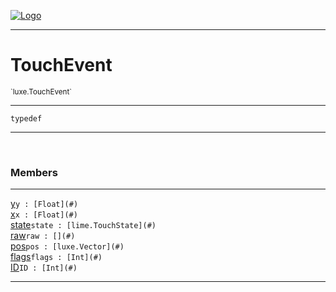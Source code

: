 
[![Logo](../../images/logo.png)](../../api/index.html)

---



<h1>TouchEvent</h1>
<small>`luxe.TouchEvent`</small>



---

`typedef`

---

&nbsp;
&nbsp;



<h3>Members</h3> <hr/><span class="member apipage">
                <a name="y"><a class="lift" href="#y">y</a></a><code class="signature apipage">y : [Float](#)</code><br/></span>
            <span class="small_desc_flat"></span><span class="member apipage">
                <a name="x"><a class="lift" href="#x">x</a></a><code class="signature apipage">x : [Float](#)</code><br/></span>
            <span class="small_desc_flat"></span><span class="member apipage">
                <a name="state"><a class="lift" href="#state">state</a></a><code class="signature apipage">state : [lime.TouchState](#)</code><br/></span>
            <span class="small_desc_flat"></span><span class="member apipage">
                <a name="raw"><a class="lift" href="#raw">raw</a></a><code class="signature apipage">raw : [](#)</code><br/></span>
            <span class="small_desc_flat"></span><span class="member apipage">
                <a name="pos"><a class="lift" href="#pos">pos</a></a><code class="signature apipage">pos : [luxe.Vector](#)</code><br/></span>
            <span class="small_desc_flat"></span><span class="member apipage">
                <a name="flags"><a class="lift" href="#flags">flags</a></a><code class="signature apipage">flags : [Int](#)</code><br/></span>
            <span class="small_desc_flat"></span><span class="member apipage">
                <a name="ID"><a class="lift" href="#ID">ID</a></a><code class="signature apipage">ID : [Int](#)</code><br/></span>
            <span class="small_desc_flat"></span>







---

&nbsp;
&nbsp;
&nbsp;
&nbsp;